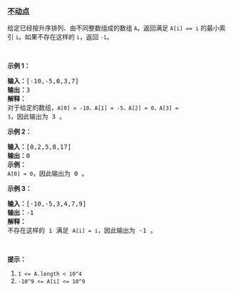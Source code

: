 ### [不动点](https://leetcode-cn.com/problems/fixed-point)

<p>给定已经按升序排列、由不同整数组成的数组 <code>A</code>，返回满足 <code>A[i] == i</code> 的最小索引&nbsp;<code>i</code>。如果不存在这样的&nbsp;<code>i</code>，返回 <code>-1</code>。</p>

<p>&nbsp;</p>

<p><strong>示例 1：</strong></p>

<pre><strong>输入：</strong>[-10,-5,0,3,7]
<strong>输出：</strong>3
<strong>解释：</strong>
对于给定的数组，<code>A[0] = -10，A[1] = -5，A[2] = 0，A[3] = 3</code>，因此输出为 3 。
</pre>

<p><strong>示例 2：</strong></p>

<pre><strong>输入：</strong>[0,2,5,8,17]
<strong>输出：</strong>0
<strong>示例：</strong>
<code>A[0] = 0</code>，因此输出为 0 。
</pre>

<p><strong>示例 3：</strong></p>

<pre><strong>输入：</strong>[-10,-5,3,4,7,9]
<strong>输出：</strong>-1
<strong>解释： </strong>
不存在这样的 i 满足 <code>A[i] = i</code>，因此输出为 -1 。
</pre>

<p>&nbsp;</p>

<p><strong>提示：</strong></p>

<ol>
	<li><code>1 &lt;= A.length &lt; 10^4</code></li>
	<li><code>-10^9 &lt;= A[i] &lt;= 10^9</code></li>
</ol>
